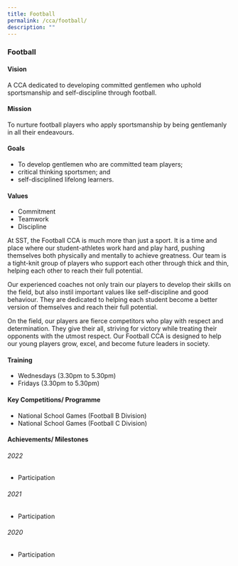 ```yaml
---
title: Football
permalink: /cca/football/
description: ""
---
```

### Football

#### Vision
A CCA dedicated to developing committed gentlemen who uphold sportsmanship and self-discipline through football.

#### Mission
To nurture football players who apply sportsmanship by being gentlemanly in all their endeavours.

#### Goals
*   To develop gentlemen who are committed team players;
*   critical thinking sportsmen; and
*   self-disciplined lifelong learners.
    
#### Values
*   Commitment
*   Teamwork
*   Discipline

At SST, the Football CCA is much more than just a sport. It is a time and place where our student-athletes work hard and play hard, pushing themselves both physically and mentally to achieve greatness. Our team is a tight-knit group of players who support each other through thick and thin, helping each other to reach their full potential.

Our experienced coaches not only train our players to develop their skills on the field, but also instil important values like self-discipline and good behaviour. They are dedicated to helping each student become a better version of themselves and reach their full potential.

On the field, our players are fierce competitors who play with respect and determination. They give their all, striving for victory while treating their opponents with the utmost respect. Our Football CCA is designed to help our young players grow, excel, and become future leaders in society.

#### Training 
*   Wednesdays (3.30pm to 5.30pm)
*   Fridays (3.30pm to 5.30pm)
    
#### Key Competitions/ Programme
*   National School Games (Football B Division)
*   National School Games (Football C Division)
    
#### Achievements/ Milestones
###### 2022
*   Participation
###### 2021
*   Participation
###### 2020
*   Participation
    

